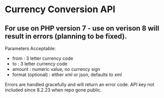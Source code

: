# Currency Conversion API 
## For use on PHP version 7 - use on verison 8 will result in errors (planning to be fixed).
Parameters Acceptable: 
- from : 3 letter currency code
- to : 3 letter currency code
- amount : numeric value, no currency sign
- format (optional) : either xml or json, defaults to xml

Errors are handled gracefully and will return an error code. 
API key not included since 8.2.23 when repo gone public. 

